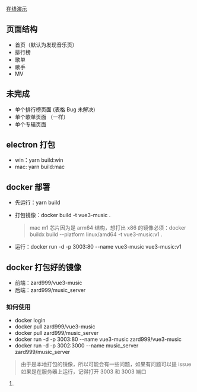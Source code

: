 <!--
 * @Author: zyh
 * @Date: 2023-02-18 00:54:10
 * @LastEditors: zyh
 * @LastEditTime: 2023-03-28 10:26:39
 * @FilePath: /vue3-music/README.md
 * @Description: 
 * 
 * Copyright (c) 2023 by 穿越, All Rights Reserved. 
-->
[在线演示](http://music.pointfree.cn/)

## 页面结构

- 首页（默认为发现音乐页）
- 排行榜
- 歌单
- 歌手
- MV

## 未完成

- 单个排行榜页面 (表格 Bug 未解决)
- 单个歌单页面 （一样）
- 单个专辑页面

## electron 打包

- win：yarn build:win
- mac: yarn build:mac

## docker 部署

- 先运行：yarn build

- 打包镜像：docker build -t vue3-music .

  > mac m1 芯片因为是 arm64 结构，想打出 x86 的镜像必须：docker buildx build --platform linux/amd64 -t vue3-music:v1 .

- 运行：docker run -d -p 3003:80 --name vue3-music vue3-music:v1

## docker 打包好的镜像

- 前端：zard999/vue3-music
- 后端：zard999/music_server

### 如何使用

- docker login
- docker pull zard999/vue3-music
- docker pull zard999/music_server
- docker run -d -p 3003:80 --name vue3-music zard999/vue3-music
- docker run -d -p 3002:3000 --name music_server zard999/music_server

> 由于是本地打包的镜像，所以可能会有一些问题，如果有问题可以提 issue
> 如果是在服务器上运行，记得打开 3003 和 3003 端口





1. 
